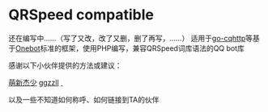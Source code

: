 # QRSpeed compatible

还在编写中……（写了又改，改了又删，删了再写，……）
适用于[go-cqhttp](https://github.com/Mrs4s/go-cqhttp)等基于[Onebot](https://github.com/botuniverse/onebot)标准的框架，使用PHP编写，兼容QRSpeed词库语法的QQ bot库

感谢以下小伙伴提供的方法或建议：

[萌新杰少](https://github.com/1250422131)
[ggzzll](https://github.com/ggzzll)
[ ]()

以及一些不知道如何称呼、如何链接到TA的伙伴
